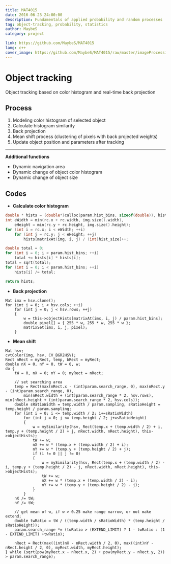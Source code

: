 ```yaml
---
title: MAT4015
date: 2016-06-23 24:00:00
description: Fundamentals of applied probability and random processes
tag: object-tracking, probability, statistics
author: MaybeS
category: project

link: https://github.com/MaybeS/MAT4015
lang: c++
cover_image: https://github.com/MaybeS/MAT4015/raw/master/imageProcessing/TESTED/tested.gif?raw=true
---
```


# Object tracking

Object tracking based on color histogram and real-time back projection

## Process

1. Modeling color histogram of selected object
2. Calculate histogram similarity
3. Back projection
4. Mean shift process (clustering of pixels with back projected weights)
5. Update object position and parameters after tracking

---

**Additional functions**

- Dynamic navigation area
- Dynamic change of object color histogram
- Dynamic change of object size


## Codes

- **Calculate color histogram**

```C++
double * hists = (double*)calloc(param.hist_bins, sizeof(double)), hist_size = 256 / param.hist_bins;
int eWidth = min(rc.x + rc.width, img.size().width),
    eHeight = min(rc.y + rc.height, img.size().height);
for (int i = rc.x; i < eWidth; ++i)
    for (int j = rc.y; j < eHeight; ++j)
        hists[matrixAt(img, i, j) / (int)hist_size]++;

double total = 0;
for (int i = 0; i < param.hist_bins; ++i)
    total += hists[i] * hists[i];
total = sqrt(total);
for (int i = 0; i < param.hist_bins; ++i)
    hists[i] /= total;

return hists;
```

- **Back projection**

```
Mat imx = hsv.clone();
for (int i = 0; i < hsv.cols; ++i)
    for (int j = 0; j < hsv.rows; ++j)
    {
        w = this->objectHists[matrixAt(imx, i, j) / param.hist_bins];
        double pixel[] = { 255 * w, 255 * w, 255 * w };
        matrixSet(imx, i, j, pixel);
    }
```

- **Mean shift**
```
Mat hsv;
cvtColor(img, hsv, CV_BGR2HSV);
Rect nRect = myRect, temp, bRect = myRect;
double nX = 0, nY = 0, tW = 0, w;
do {
    tW = 0, nX = 0; nY = 0; myRect = nRect;

    // set searching area
    temp = Rect(max(nRect.x - (int)param.search_range, 0), max(nRect.y - (int)param.search_range, 0),
        min(nRect.width + (int)param.search_range * 2, hsv.rows), min(nRect.height + (int)param.search_range * 2, hsv.cols));
    double sRatioWidth = temp.width / param.sampling, sRatioHeight = temp.height / param.sampling;
    for (int i = 0; i <= temp.width / 2; i+=sRatioWidth)
        for (int j = 0; j <= temp.height / 2; j+=sRatioHeight)
        {
            w = mySimilarity(hsv, Rect(temp.x + (temp.width / 2) + i, temp.y + (temp.height / 2) + j, nRect.width, nRect.height), this->objectHists);
            tW += w;
            nX += w * (temp.x + (temp.width / 2) + i);
            nY += w * (temp.y + (temp.height / 2) + j);
            if (i != 0 || j != 0)
            {
                w = mySimilarity(hsv, Rect(temp.x + (temp.width / 2) - i, temp.y + (temp.height / 2) - j, nRect.width, nRect.height), this->objectHists);
                tW += w;
                nX += w * (temp.x + (temp.width / 2) - i);
                nY += w * (temp.y + (temp.height / 2) - j);
            }
        }
    nX /= tW;
    nY /= tW;

    // get mean of w, if w > 0.25 make range narrow, or not make extend;
    double twRatio = tW / ((temp.width / sRatioWidth) * (temp.height / sRatioHeight));
    param.search_range *= (twRatio > (EXTEND_LIMIT) ? 1 - twRatio : (1 - EXTEND_LIMIT) +twRatio);

    nRect = Rect(max((int)nX - nRect.width / 2, 0), max((int)nY - nRect.height / 2, 0), myRect.width, myRect.height);
} while (sqrt(pow(myRect.x - nRect.x, 2) + pow(myRect.y - nRect.y, 2)) > param.search_range);
```
